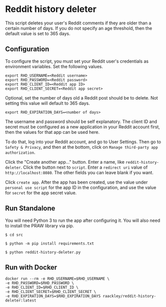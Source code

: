 # Reddit history deleter

This script deletes your user's Reddit comments if they are older than a certain number of days.  If you do not specify an age threshold, then the default value is set to 365 days.

## Configuration

To configure the script, you must set your Reddit user's credentials as environment variables.  Set the following values.

```
export RHD_USERNAME=<Reddit username>
export RHD_PASSWORD=<Reddit password>
export RHD_CLIENT_ID=<Reddit app ID>
export RHD_CLIENT_SECRET=<Reddit app secret>
```
Optional, set the number of days old a Reddit post should be to delete.  Not setting this value will default to 365 days.

```
export RHD_EXPIRATION_DAYS=<number of days>
```

The username and password should be self explanatory.  The client ID and secret must be configured as a new application in your Reddit account first, then the values for that app can be used here.

To do that, log into your Reddit account, and go to User Settings.  Then go to `Safety & Privacy`, and then at the bottom, click on `Manage third-party app authorization`.

Click the "Create another app..." button.  Enter a name, like `reddit-history-deleter`.  Click the button next to `script`.  Enter a `redirect uri` value of `http://localhost:8080`.  The other fields you can leave blank if you want.

Click `create app`.  After the app has been created, use the value under `personal use script` for the app ID in the configuration, and use the value for `secret` for the app secret value.

## Run Standalone

You will need Python 3 to run the app after configuring it.  You will also need to install the PRAW library via pip.

```
$ cd src
```

```
$ python -m pip install requirements.txt
```

```
$ python reddit-history-deleter.py
```

## Run with Docker

```
docker run --rm -e RHD_USERNAME=$RHD_USERNAME \
-e RHD_PASSWORD=$RHD_PASSWORD \
-e RHD_CLIENT_ID=$RHD_CLIENT_ID \
-e RHD_CLIENT_SECRET=$RHD_CLIENT_SECRET \
-e RHD_EXPIRATION_DAYS=$RHD_EXPIRATION_DAYS raackley/reddit-history-deleter:latest
```